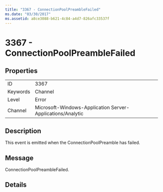 ```yaml
---
title: "3367 - ConnectionPoolPreambleFailed"
ms.date: "03/30/2017"
ms.assetid: a8ce3088-b621-4c84-a4d7-826afc33537f
---
```

# 3367 - ConnectionPoolPreambleFailed
## Properties  
  
|||  
|-|-|  
|ID|3367|  
|Keywords|Channel|  
|Level|Error|  
|Channel|Microsoft-Windows-Application Server-Applications/Analytic|  
  
## Description  
 This event is emitted when the ConnectionPoolPreamble has failed.  
  
## Message  
 ConnectionPoolPreambleFailed.  
  
## Details
